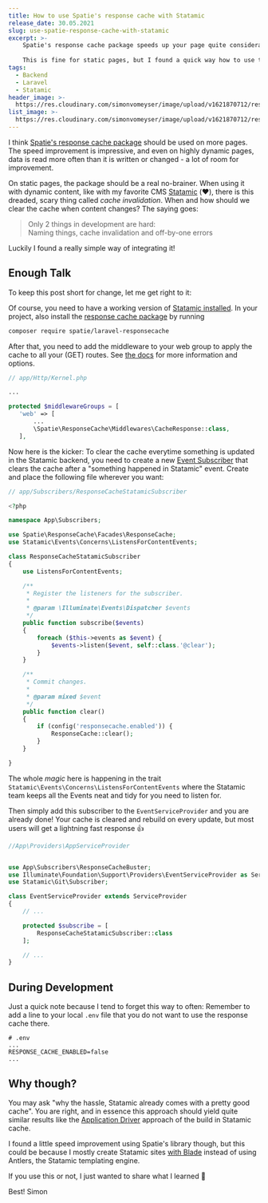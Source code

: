 ```yaml
---
title: How to use Spatie's response cache with Statamic 
release_date: 30.05.2021
slug: use-spatie-response-cache-with-statamic
excerpt: >-
    Spatie's response cache package speeds up your page quite considerably.
    
    This is fine for static pages, but I found a quick way how to use the library with the awesome Laravel CMS Statamic
tags:
  - Backend
  - Laravel
  - Statamic
header_image: >-
  https://res.cloudinary.com/simonvomeyser/image/upload/v1621870712/response-cache-statamic/header.png
list_image: >-
  https://res.cloudinary.com/simonvomeyser/image/upload/v1621870712/response-cache-statamic/header.png
---
```


I think [Spatie's response cache package](https://github.com/spatie/laravel-responsecache) should be used on more pages. The speed improvement is impressive, and even on highly dynamic pages, data is read more often than it is written or changed - a lot of room for improvement.

On static pages, the package should be a real no-brainer. When using it with dynamic content, like with my favorite CMS [Statamic](https://statamic.com/) (❤️), there is this dreaded, scary thing called *cache invalidation*. When and how should we clear the cache when content changes? The saying goes:

> Only 2 things in development are hard: <br> Naming things, cache invalidation and off-by-one errors

Luckily I found a really simple way of integrating it!

## Enough Talk

To keep this post short for change, let me get right to it:

Of course, you need to have a working version of [Statamic installed](https://statamic.dev/installation). In your project, also install the [response cache package](https://github.com/spatie/laravel-responsecache#installation) by running

```bash 
composer require spatie/laravel-responsecache
```

After that, you need to add the middleware to your web group to apply the cache to all your (GET) routes. See [the docs](https://github.com/spatie/laravel-responsecache) for more information and options.

```php
// app/Http/Kernel.php

...

protected $middlewareGroups = [
   'web' => [
       ...
       \Spatie\ResponseCache\Middlewares\CacheResponse::class,
   ],

```

Now here is the kicker: To clear the cache everytime something is updated in the Statamic backend, you need to create a new [Event Subscriber](https://laravel.com/docs/master/events#event-subscribers) that clears the cache after a "something happened in Statamic" event. Create and place the following file wherever you want:

```php
// app/Subscribers/ResponseCacheStatamicSubscriber

<?php

namespace App\Subscribers;

use Spatie\ResponseCache\Facades\ResponseCache;
use Statamic\Events\Concerns\ListensForContentEvents;

class ResponseCacheStatamicSubscriber
{
    use ListensForContentEvents;

    /**
     * Register the listeners for the subscriber.
     *
     * @param \Illuminate\Events\Dispatcher $events
     */
    public function subscribe($events)
    {
        foreach ($this->events as $event) {
            $events->listen($event, self::class.'@clear');
        }
    }

    /**
     * Commit changes.
     *
     * @param mixed $event
     */
    public function clear()
    {
        if (config('responsecache.enabled')) {
            ResponseCache::clear();
        }
    }

}


```

The whole *magic* here is happening in the trait `Statamic\Events\Concerns\ListensForContentEvents` where the Statamic team keeps all the Events neat and tidy for you need to listen for.

Then simply add this subscriber to the `EventServiceProvider` and you are already done! Your cache is cleared and rebuild on every update, but most users will get a lightning fast response 👍

```php
//App\Providers\AppServiceProvider


use App\Subscribers\ResponseCacheBuster;
use Illuminate\Foundation\Support\Providers\EventServiceProvider as ServiceProvider;
use Statamic\Git\Subscriber;

class EventServiceProvider extends ServiceProvider
{
    // ...

    protected $subscribe = [
        ResponseCacheStatamicSubscriber::class
    ];

    // ...
}

```

## During Development

Just a quick note because I tend to forget this way to often: Remember to add a line to your local `.env` file that you do not want to use the response cache there. 

```
# .env
...
RESPONSE_CACHE_ENABLED=false
...
```

## Why though?

You may ask "why the hassle, Statamic already comes with a pretty good cache". You are right, and in essence this approach should yield quite similar results like the [Application Driver](https://statamic.dev/static-caching#application-driver) approach of the build in Statamic cache. 

I found a little speed improvement using Spatie's library though, but this could be because I mostly create Statamic sites [with Blade](https://statamic.com/addons/silentz/blade) instead of using Antlers, the Statamic templating engine.

If you use this or not, I just wanted to share what I learned 🎉 

Best!
Simon


























